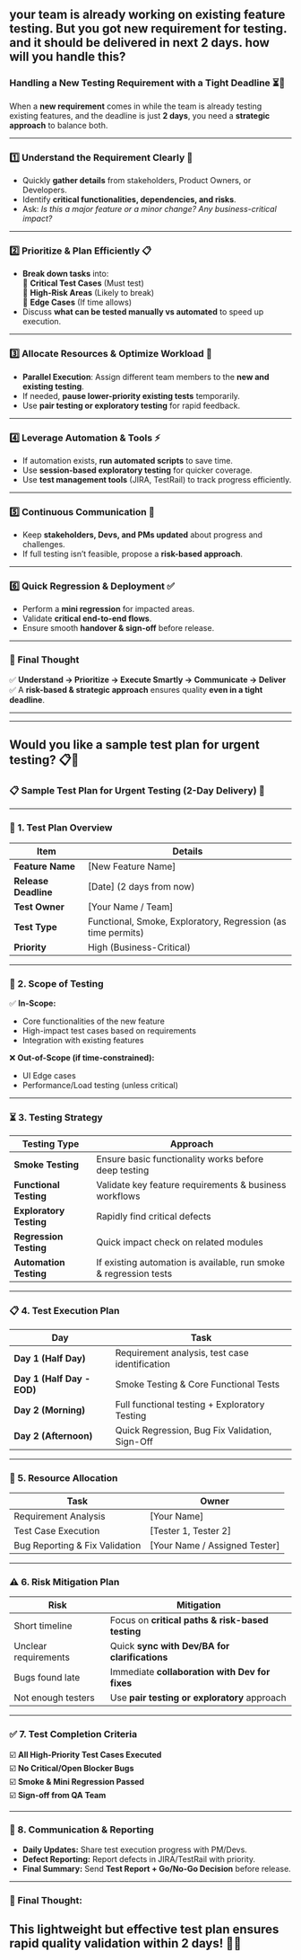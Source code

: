your team is already working on existing feature testing. 
But you got new requirement for testing. and it should be delivered in next 2 days.
how will you handle this?
---
### **Handling a New Testing Requirement with a Tight Deadline ⏳🚀**  

When a **new requirement** comes in while the team is already testing existing features, and the deadline is just **2 days**, you need a **strategic approach** to balance both.  

---

### **1️⃣ Understand the Requirement Clearly 🧐**  
- Quickly **gather details** from stakeholders, Product Owners, or Developers.  
- Identify **critical functionalities, dependencies, and risks**.  
- Ask: *Is this a major feature or a minor change? Any business-critical impact?*  

---

### **2️⃣ Prioritize & Plan Efficiently 📋**  
- **Break down tasks** into:  
  🔹 **Critical Test Cases** (Must test)  
  🔹 **High-Risk Areas** (Likely to break)  
  🔹 **Edge Cases** (If time allows)  
- Discuss **what can be tested manually vs automated** to speed up execution.  

---

### **3️⃣ Allocate Resources & Optimize Workload 👥**  
- **Parallel Execution**: Assign different team members to the **new and existing testing**.  
- If needed, **pause lower-priority existing tests** temporarily.  
- Use **pair testing or exploratory testing** for rapid feedback.  

---

### **4️⃣ Leverage Automation & Tools ⚡**  
- If automation exists, **run automated scripts** to save time.  
- Use **session-based exploratory testing** for quicker coverage.  
- Use **test management tools** (JIRA, TestRail) to track progress efficiently.  

---

### **5️⃣ Continuous Communication 📢**  
- Keep **stakeholders, Devs, and PMs updated** about progress and challenges.  
- If full testing isn’t feasible, propose a **risk-based approach**.  

---

### **6️⃣ Quick Regression & Deployment ✅**  
- Perform a **mini regression** for impacted areas.  
- Validate **critical end-to-end flows**.  
- Ensure smooth **handover & sign-off** before release.  

---

### **🎯 Final Thought**  
✅ **Understand → Prioritize → Execute Smartly → Communicate → Deliver**  
✅ A **risk-based & strategic approach** ensures quality **even in a tight deadline**.  

---
---

Would you like a **sample test plan for urgent testing?** 📋🚀
----

### **📋 Sample Test Plan for Urgent Testing (2-Day Delivery) 🚀**  

---

### **📝 1. Test Plan Overview**  
| **Item**       | **Details** |
|---------------|------------|
| **Feature Name** | [New Feature Name] |
| **Release Deadline** | [Date] (2 days from now) |
| **Test Owner** | [Your Name / Team] |
| **Test Type** | Functional, Smoke, Exploratory, Regression (as time permits) |
| **Priority** | High (Business-Critical) |

---

### **📌 2. Scope of Testing**  
✅ **In-Scope:**  
- Core functionalities of the new feature  
- High-impact test cases based on requirements  
- Integration with existing features  

❌ **Out-of-Scope (if time-constrained):**  
- UI Edge cases  
- Performance/Load testing (unless critical)  

---

### **⏳ 3. Testing Strategy**  
| **Testing Type** | **Approach** |
|----------------|-------------|
| **Smoke Testing** | Ensure basic functionality works before deep testing |
| **Functional Testing** | Validate key feature requirements & business workflows |
| **Exploratory Testing** | Rapidly find critical defects |
| **Regression Testing** | Quick impact check on related modules |
| **Automation Testing** | If existing automation is available, run smoke & regression tests |

---

### **📋 4. Test Execution Plan**  
| **Day** | **Task** |
|--------|----------|
| **Day 1 (Half Day)** | Requirement analysis, test case identification |
| **Day 1 (Half Day - EOD)** | Smoke Testing & Core Functional Tests |
| **Day 2 (Morning)** | Full functional testing + Exploratory Testing |
| **Day 2 (Afternoon)** | Quick Regression, Bug Fix Validation, Sign-Off |

---

### **🚀 5. Resource Allocation**  
| **Task** | **Owner** |
|----------|----------|
| Requirement Analysis | [Your Name] |
| Test Case Execution | [Tester 1, Tester 2] |
| Bug Reporting & Fix Validation | [Your Name / Assigned Tester] |

---

### **⚠️ 6. Risk Mitigation Plan**  
| **Risk** | **Mitigation** |
|---------|--------------|
| Short timeline | Focus on **critical paths & risk-based testing** |
| Unclear requirements | Quick **sync with Dev/BA for clarifications** |
| Bugs found late | Immediate **collaboration with Dev for fixes** |
| Not enough testers | Use **pair testing or exploratory** approach |

---

### **✅ 7. Test Completion Criteria**  
☑️ **All High-Priority Test Cases Executed**  
☑️ **No Critical/Open Blocker Bugs**  
☑️ **Smoke & Mini Regression Passed**  
☑️ **Sign-off from QA Team**  

---

### **📢 8. Communication & Reporting**  
- **Daily Updates:** Share test execution progress with PM/Devs.  
- **Defect Reporting:** Report defects in JIRA/TestRail with priority.  
- **Final Summary:** Send **Test Report + Go/No-Go Decision** before release.  

---

### **🎯 Final Thought:**  
This **lightweight but effective test plan** ensures rapid **quality validation** within 2 days! 🚀💡  
----
